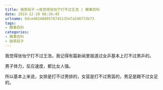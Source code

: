 ```yaml
---
title: 搞笑段子->我觉得张怡宁打不过王浩 | 糗事百科
date: 2019-12-28 06:34:45
urlname: 0dced654889578745135e7a246f33b73
tags: 
- 糗事百科
categories:
- 糗事百科
- 搞笑段子
---
```

我觉得张怡宁打不过王浩，我记得有篇新闻里报道过女乒基本上打不过男乒的。

男子体力，反应速度，都比女人强。

所以基本上来说，女排是打不过男排的，女篮是打不过男篮的，男足是踢不过女足的。


